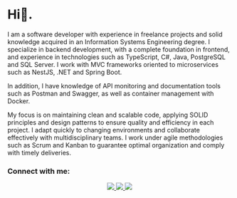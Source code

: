 
<h1 align="left">Hi👋. </h1>
<p align = "left">
I am a software developer with experience in freelance projects and solid knowledge acquired in an Information Systems Engineering degree. I specialize in backend development, with a complete foundation in frontend, and experience in technologies such as TypeScript, C#, Java, PostgreSQL and SQL Server. I work with MVC frameworks oriented to microservices such as NestJS, .NET and Spring Boot.

In addition, I have knowledge of API monitoring and documentation tools such as Postman and Swagger, as well as container management with Docker.

My focus is on maintaining clean and scalable code, applying SOLID principles and design patterns to ensure quality and efficiency in each project. I adapt quickly to changing environments and collaborate effectively with multidisciplinary teams. I work under agile methodologies such as Scrum and Kanban to guarantee optimal organization and comply with timely deliveries.

</p>
<h3 align="left">Connect with me:</h3>


<div align="center"> 
  <a href="drrkermazyxokv@gmail.com">
    <img src="https://img.shields.io/badge/email-c14438?style=for-the-badge&logo=Gmail&logoColor=white" />
  </a>

  <a href="https://www.linkedin.com/in/dario-marzzucco-597090283?utm_source=share&utm_campaign=share_via&utm_content=profile&utm_medium=android_app">
    <img src="https://img.shields.io/badge/LinkedIn-0077B5?style=for-the-badge&logo=linkedin&logoColor=white" target="_blank" />
  </a>

  <a href="https://dario-marzzucco.vercel.app/" target="_blank">
     <img src="https://img.shields.io/badge/Portfolio-FF5722?style=for-the-badge&logo=todoist&logoColor=white" target="_blank" /> 
  </a>
</div>
 <br/>
